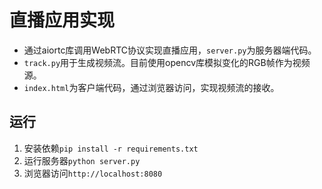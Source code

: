 # 直播应用实现

- 通过aiortc库调用WebRTC协议实现直播应用，`server.py`为服务器端代码。
- `track.py`用于生成视频流。目前使用opencv库模拟变化的RGB帧作为视频源。
- `index.html`为客户端代码，通过浏览器访问，实现视频流的接收。

## 运行

1. 安装依赖`pip install -r requirements.txt`
2. 运行服务器`python server.py`
3. 浏览器访问`http://localhost:8080`